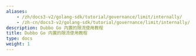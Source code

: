 ```yaml
---
aliases:
    - /zh/docs3-v2/golang-sdk/tutorial/governance/limit/internally/
    - /zh-cn/docs3-v2/golang-sdk/tutorial/governance/limit/internally/
description: Dubbo Go 内置的限流使用教程
title: Dubbo Go 内置的限流使用教程
type: docs
weight: 1
---
```

